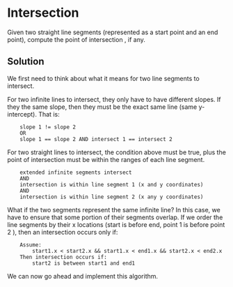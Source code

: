 # Intersection

Given two straight line segments (represented as a start point and an end point), compute the point of intersection
, if any.

## Solution

We first need to think about what it means for two line segments to intersect.

For two infinite lines to intersect, they only have to have different slopes. If they the same slope, then they must
be the exact same line (same y-intercept). That is:
 
```aidl
    slope 1 != slope 2
    OR
    slope 1 == slope 2 AND intersect 1 == intersect 2
```

For two straight lines to intersect, the condition above must be true, plus the point of intersection must be within
the ranges of each line segment.

```aidl
    extended infinite segments intersect
    AND
    intersection is within line segment 1 (x and y coordinates)
    AND
    intersection is within line segment 2 (x any y coordinates)
```

What if the two segments represent the same infinite line? In this case, we have to ensure that some portion of their
segments overlap. If we order the line segments by their x locations (start is before end, point 1 is before point 2
), then an intersection occurs only if:

```aidl
    Assume:
        start1.x < start2.x && start1.x < end1.x && start2.x < end2.x
    Then intersection occurs if:
        start2 is between start1 and end1
```

We can now go ahead and implement this algorithm.
